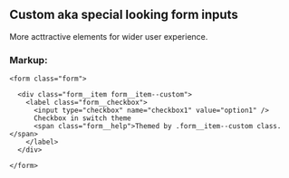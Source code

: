 ## Custom aka special looking form inputs

More acttractive elements for wider user experience.

### Markup:
```
<form class="form">

  <div class="form__item form__item--custom">
    <label class="form__checkbox">
      <input type="checkbox" name="checkbox1" value="option1" />
      Checkbox in switch theme
      <span class="form__help">Themed by .form__item--custom class.</span>
    </label>
  </div>

</form>
```